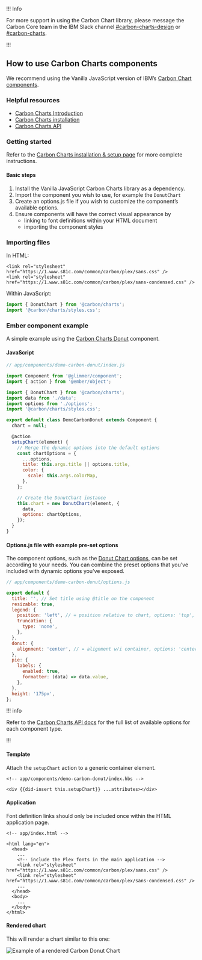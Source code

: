 !!! Info

For more support in  using the Carbon Chart library, please message the Carbon Core team in the IBM Slack channel [#carbon-charts-design](https://ibm.enterprise.slack.com/archives/C01DTUSCQAJ) or [#carbon-charts](https://ibm.enterprise.slack.com/archives/CCA7L4MS9).

!!!

## How to use Carbon Charts components

We recommend using the Vanilla JavaScript version of IBM’s [Carbon Chart components](https://charts.carbondesignsystem.com).

### Helpful resources

- [Carbon Charts Introduction](https://charts.carbondesignsystem.com/introduction)
- [Carbon Charts installation](https://charts.carbondesignsystem.com/installation)
- [Carbon Charts API](https://charts.carbondesignsystem.com/api/)

### Getting started

Refer to the [Carbon Charts installation & setup page](https://charts.carbondesignsystem.com/installation) for more complete instructions.

#### Basic steps

1. Install the Vanilla JavaScript Carbon Charts library as a dependency.
2. Import the component you wish to use, for example the `DonutChart`
3. Create an options.js file if you wish to customize the component’s available options.
4. Ensure components will have the correct visual appearance by
    - linking to font definitions within your HTML document
    - importing the component styles

### Importing files

In HTML:

```html{data-execute=false}
<link rel="stylesheet" href="https://1.www.s81c.com/common/carbon/plex/sans.css" />
<link rel="stylesheet" href="https://1.www.s81c.com/common/carbon/plex/sans-condensed.css" />
```

Within JavaScript:

```javascript
import { DonutChart } from '@carbon/charts';
import '@carbon/charts/styles.css';
```

### Ember component example

A simple example using the [Carbon Charts Donut](https://charts.carbondesignsystem.com/donut) component.

#### JavaScript

```javascript
// app/components/demo-carbon-donut/index.js

import Component from '@glimmer/component';
import { action } from '@ember/object';

import { DonutChart } from '@carbon/charts';
import data from './data';
import options from './options';
import '@carbon/charts/styles.css';

export default class DemoCarbonDonut extends Component {
  chart = null;

  @action
  setupChart(element) {
    // Merge the dynamic options into the default options
    const chartOptions = {
      ...options,
      title: this.args.title || options.title,
      color: {
        scale: this.args.colorMap,
      },
    };

    // Create the DonutChart instance
    this.chart = new DonutChart(element, {
      data,
      options: chartOptions,
    });
  }
}
```

#### Options.js file with example pre-set options

The component options, such as the [Donut Chart options](https://charts.carbondesignsystem.com/api/interfaces/donutchartoptions), can be set according to your needs. You can combine the preset options that you’ve included with dynamic options you’ve exposed.

```javascript
// app/components/demo-carbon-donut/options.js

export default {
  title: '', // Set title using @title on the component
  resizable: true,
  legend: {
    position: 'left', // = position relative to chart, options: 'top', 'bottom', 'left', 'right'
    truncation: {
      type: 'none',
    },
  },
  donut: {
    alignment: 'center', // = alignment w/i container, options: 'center', 'left', 'right'
  },
  pie: {
    labels: {
      enabled: true,
      formatter: (data) => data.value,
    },
  },
  height: '175px',
};
```

!!! info

Refer to the [Carbon Charts API docs](https://charts.carbondesignsystem.com/api/) for the full list of available options for each component type.

!!!


#### Template

Attach the `setupChart` action to a generic container element.

```handlebars{data-execute=false}
<!-- app/components/demo-carbon-donut/index.hbs -->

<div {{did-insert this.setupChart}} ...attributes></div>
```

#### Application

Font definition links should only be included once within the HTML application page.

```handlebars{data-execute=false}
<!-- app/index.html -->

<html lang="en">
  <head>
    ...
    <!-- include the Plex fonts in the main application -->
    <link rel="stylesheet" href="https://1.www.s81c.com/common/carbon/plex/sans.css" />
    <link rel="stylesheet" href="https://1.www.s81c.com/common/carbon/plex/sans-condensed.css" />
    ...
  </head>
  <body>
    ...
  </body>
</html>
```


#### Rendered chart

This will render a chart similar to this one:

![Example of a rendered Carbon Donut Chart](/assets/patterns/data-visualization/code-demo-donut-chart.png)
